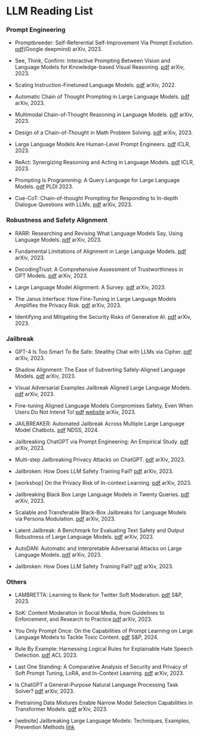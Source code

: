 # LLM Reading List


### Prompt Engineering
- Promptbreeder: Self-Referential Self-Improvement Via Prompt Evolution. [pdf](https://arxiv.org/pdf/2309.16797.pdf)(Google deepmind) arXiv, 2023.
  
- See, Think, Confirm: Interactive Prompting Between Vision and Language Models for Knowledge-based Visual Reasoning. [pdf](https://arxiv.org/pdf/2301.05226.pdf) arXiv, 2023.
  
- Scaling Instruction-Finetuned Language Models. [pdf](https://arxiv.org/abs/2210.11416) arXiv, 2022.

- Automatic Chain of Thought Prompting in Large Language Models. [pdf](https://arxiv.org/abs/2210.03493) arXiv, 2023.

- Multimodal Chain-of-Thought Reasoning in Language Models. [pdf](https://arxiv.org/pdf/2302.00923.pdf) arXiv, 2023.

- Design of a Chain-of-Thought in Math Problem Solving. [pdf](https://arxiv.org/pdf/2309.11054.pdf) arXiv, 2023.

- Large Language Models Are Human-Level Prompt Engineers. [pdf](https://arxiv.org/pdf/2211.01910.pdf) ICLR, 2023.

- ReAct: Synergizing Reasoning and Acting in Language Models. [pdf](https://arxiv.org/pdf/2210.03629.pdf) ICLR, 2023.

- Prompting Is Programming: A Query Language for Large Language Models. [pdf](https://arxiv.org/pdf/2212.06094.pdf) PLDI 2023.

- Cue-CoT: Chain-of-thought Prompting for Responding to In-depth Dialogue Questions with LLMs. [pdf](https://arxiv.org/pdf/2305.11792.pdf) arXiv, 2023.

### Robustness and Safety Alignment
- RARR: Researching and Revising What Language Models Say, Using Language Models. [pdf](https://arxiv.org/pdf/2210.08726.pdf) arXiv, 2023.

- Fundamental Limitations of Alignment in Large Language Models. [pdf](https://arxiv.org/pdf/2304.11082.pdf) arXiv, 2023.

- DecodingTrust: A Comprehensive Assessment of Trustworthiness in GPT Models. [pdf](https://arxiv.org/pdf/2306.11698.pdf) arXiv, 2023.

- Large Language Model Alignment: A Survey. [pdf](https://arxiv.org/pdf/2309.15025.pdf) arXiv, 2023.

- The Janus Interface: How Fine-Tuning in Large Language Models Amplifies the Privacy Risk. [pdf](https://arxiv.org/pdf/2310.15469.pdf) arXiv, 2023.

- Identifying and Mitigating the Security Risks of Generative AI. [pdf](chrome-extension://efaidnbmnnnibpcajpcglclefindmkaj/https://arxiv.org/pdf/2308.14840v3.pdf) arXiv, 2023.

### Jailbreak

- GPT-4 Is Too Smart To Be Safe: Stealthy Chat with LLMs via Cipher. [pdf](https://arxiv.org/pdf/2308.06463.pdf) arXiv, 2023.

- Shadow Alignment: The Ease of Subverting Safely-Aligned Language Models. [pdf](http://arxiv.org/pdf/2310.02949.pdf) arXiv, 2023.

- Visual Adversarial Examples Jailbreak Aligned Large Language Models. [pdf](https://arxiv.org/abs/2306.13213) arXiv, 2023.

- Fine-tuning Aligned Language Models Compromises Safety, Even When Users Do Not Intend To! [pdf](https://arxiv.org/abs/2310.03693) [website](https://llm-tuning-safety.github.io/) arXiv, 2023.

- JAILBREAKER: Automated Jailbreak Across Multiple Large Language Model Chatbots. [pdf](https://arxiv.org/pdf/2307.08715.pdf) NDSS, 2024.

- Jailbreaking ChatGPT via Prompt Engineering: An Empirical Study. [pdf](https://arxiv.org/pdf/2305.13860.pdf) arXiv, 2023.

- Multi-step Jailbreaking Privacy Attacks on ChatGPT. [pdf](https://arxiv.org/pdf/2304.05197.pdf) arXiv, 2023.

- Jailbroken: How Does LLM Safety Training Fail? [pdf](https://arxiv.org/pdf/2307.02483.pdf) arXiv, 2023.

- [workshop] On the Privacy Risk of In-context Learning. [pdf](https://trustnlpworkshop.github.io/papers/13.pdf) arXiv, 2023.

- Jailbreaking Black Box Large Language Models in Twenty Queries. [pdf](https://arxiv.org/pdf/2310.08419.pdf) arXiv, 2023.

- Scalable and Transferable Black-Box Jailbreaks for Language Models via Persona Modulation. [pdf](https://arxiv.org/pdf/2311.03348.pdf) arXiv, 2023.

- Latent Jailbreak: A Benchmark for Evaluating Text Safety and Output Robustness of Large Language Models. [pdf](https://arxiv.org/pdf/2307.08487.pdf) arXiv, 2023.

- AutoDAN: Automatic and Interpretable Adversarial Attacks on Large Language Models. [pdf](https://arxiv.org/pdf/2310.15140.pdf) arXiv, 2023.

- Jailbroken: How Does LLM Safety Training Fail? [pdf](https://arxiv.org/pdf/2307.02483.pdf) arXiv, 2023.


### Others
- LAMBRETTA: Learning to Rank for Twitter Soft Moderation. [pdf](https://arxiv.org/pdf/2212.05926.pdf) S&P, 2023.

- SoK: Content Moderation in Social Media, from Guidelines to Enforcement, and Research to Practice.[pdf](https://arxiv.org/pdf/2206.14855.pdf) arXiv, 2023.

- You Only Prompt Once: On the Capabilities of Prompt Learning on Large Language Models to Tackle Toxic Content. [pdf](https://yangzhangalmo.github.io/papers/SP24-ToxicPrompt.pdf) S&P, 2024.

- Rule By Example: Harnessing Logical Rules for Explainable Hate Speech Detection. [pdf](https://aclanthology.org/2023.acl-long.22.pdf) ACL 2023.

- Last One Standing: A Comparative Analysis of Security and Privacy of Soft Prompt Tuning, LoRA, and In-Context Learning. [pdf](https://arxiv.org/pdf/2310.11397.pdf) arXiv, 2023.

- Is ChatGPT a General-Purpose Natural Language Processing Task Solver? [pdf](https://arxiv.org/abs/2302.06476) arXiv, 2023.

- Pretraining Data Mixtures Enable Narrow Model Selection Capabilities in Transformer Models. [pdf](https://arxiv.org/pdf/2311.00871.pdf) arXiv, 2023.

- [website] Jailbreaking Large Language Models: Techniques, Examples, Prevention Methods [link](https://www.lakera.ai/blog/jailbreaking-large-language-models-guide)
